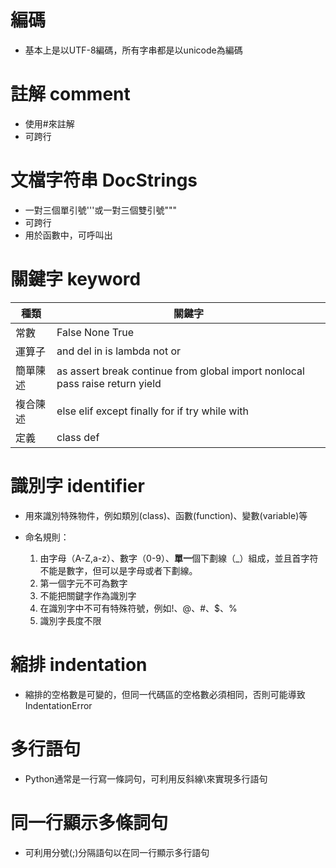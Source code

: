 # 編碼

- 基本上是以UTF-8編碼，所有字串都是以unicode為編碼

# 註解 comment
- 使用#來註解
- 可跨行

# 文檔字符串 DocStrings
- 	一對三個單引號'''或一對三個雙引號"""
- 	可跨行
- 	用於函數中，可呼叫出

# 關鍵字 keyword

種類		| 關鍵字  
----		|----
常數		|False None True   
運算子		|and del in is lambda not or  
簡單陳述		|as assert break continue from global import nonlocal pass raise return yield
複合陳述		|else elif except finally for if try while with   
定義		|class def   

# 識別字 identifier

- 用來識別特殊物件，例如類別(class)、函數(function)、變數(variable)等
- 命名規則：

	1.  由字母（A-Z,a-z）、數字（0-9）、**單一**個下劃線（_）組成，並且首字符不能是數字，但可以是字母或者下劃線。
	2.	第一個字元不可為數字
	3.	不能把關鍵字作為識別字
	4.	在識別字中不可有特殊符號，例如!、@、#、$、%
	5.	識別字長度不限

# 縮排 indentation

- 	縮排的空格數是可變的，但同一代碼區的空格數必須相同，否則可能導致IndentationError

# 多行語句

- 	Python通常是一行寫一條詞句，可利用反斜線\來實現多行語句

#  同一行顯示多條詞句

- 	可利用分號(;)分隔語句以在同一行顯示多行語句

